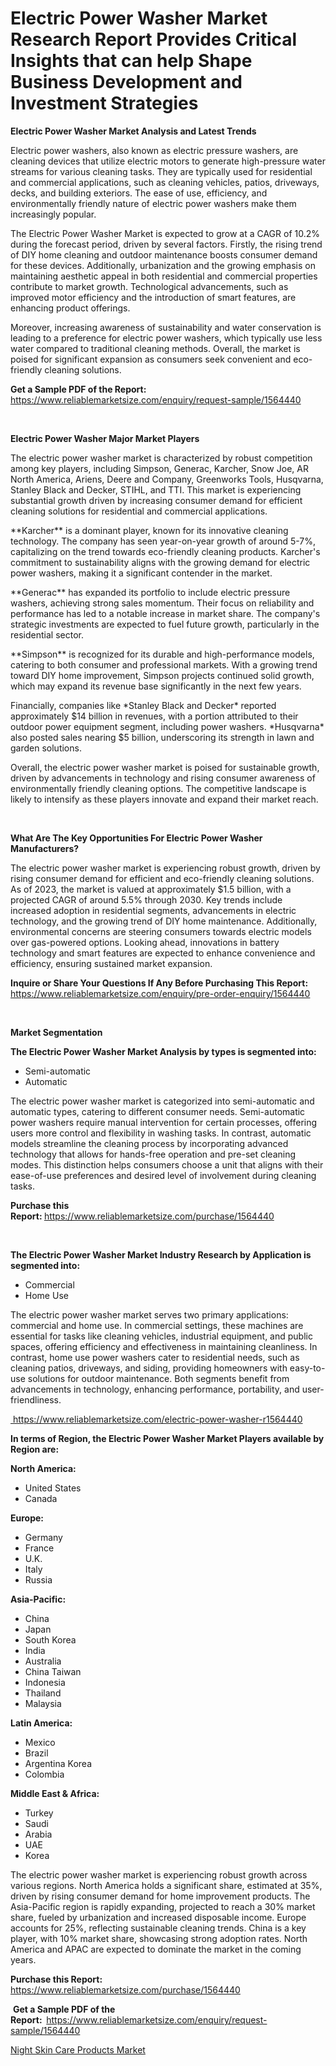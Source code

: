 <p><h1>Electric Power Washer Market Research Report Provides Critical Insights that can help Shape Business Development and Investment Strategies</h1></p><p><strong>Electric Power Washer Market Analysis and Latest Trends</strong></p>
<p><p>Electric power washers, also known as electric pressure washers, are cleaning devices that utilize electric motors to generate high-pressure water streams for various cleaning tasks. They are typically used for residential and commercial applications, such as cleaning vehicles, patios, driveways, decks, and building exteriors. The ease of use, efficiency, and environmentally friendly nature of electric power washers make them increasingly popular.</p><p>The Electric Power Washer Market is expected to grow at a CAGR of 10.2% during the forecast period, driven by several factors. Firstly, the rising trend of DIY home cleaning and outdoor maintenance boosts consumer demand for these devices. Additionally, urbanization and the growing emphasis on maintaining aesthetic appeal in both residential and commercial properties contribute to market growth. Technological advancements, such as improved motor efficiency and the introduction of smart features, are enhancing product offerings. </p><p>Moreover, increasing awareness of sustainability and water conservation is leading to a preference for electric power washers, which typically use less water compared to traditional cleaning methods. Overall, the market is poised for significant expansion as consumers seek convenient and eco-friendly cleaning solutions.</p></p>
<p><strong>Get a Sample PDF of the Report:&nbsp;</strong> <a href="https://www.reliablemarketsize.com/enquiry/request-sample/1564440?utm_campaign=2253&utm_medium=2&utm_source=Github&utm_content=ia&utm_term=06022025&utm_id=electric-power-washer">https://www.reliablemarketsize.com/enquiry/request-sample/1564440</a></p>
<p>&nbsp;</p>
<p><strong>Electric Power Washer Major Market Players</strong></p>
<p><p>The electric power washer market is characterized by robust competition among key players, including Simpson, Generac, Karcher, Snow Joe, AR North America, Ariens, Deere and Company, Greenworks Tools, Husqvarna, Stanley Black and Decker, STIHL, and TTI. This market is experiencing substantial growth driven by increasing consumer demand for efficient cleaning solutions for residential and commercial applications.</p><p>**Karcher** is a dominant player, known for its innovative cleaning technology. The company has seen year-on-year growth of around 5-7%, capitalizing on the trend towards eco-friendly cleaning products. Karcher's commitment to sustainability aligns with the growing demand for electric power washers, making it a significant contender in the market.</p><p>**Generac** has expanded its portfolio to include electric pressure washers, achieving strong sales momentum. Their focus on reliability and performance has led to a notable increase in market share. The company's strategic investments are expected to fuel future growth, particularly in the residential sector.</p><p>**Simpson** is recognized for its durable and high-performance models, catering to both consumer and professional markets. With a growing trend toward DIY home improvement, Simpson projects continued solid growth, which may expand its revenue base significantly in the next few years.</p><p>Financially, companies like *Stanley Black and Decker* reported approximately $14 billion in revenues, with a portion attributed to their outdoor power equipment segment, including power washers. *Husqvarna* also posted sales nearing $5 billion, underscoring its strength in lawn and garden solutions.</p><p>Overall, the electric power washer market is poised for sustainable growth, driven by advancements in technology and rising consumer awareness of environmentally friendly cleaning options. The competitive landscape is likely to intensify as these players innovate and expand their market reach.</p></p>
<p>&nbsp;</p>
<p><strong>What Are The Key Opportunities For Electric Power Washer Manufacturers?</strong></p>
<p><p>The electric power washer market is experiencing robust growth, driven by rising consumer demand for efficient and eco-friendly cleaning solutions. As of 2023, the market is valued at approximately $1.5 billion, with a projected CAGR of around 5.5% through 2030. Key trends include increased adoption in residential segments, advancements in electric technology, and the growing trend of DIY home maintenance. Additionally, environmental concerns are steering consumers towards electric models over gas-powered options. Looking ahead, innovations in battery technology and smart features are expected to enhance convenience and efficiency, ensuring sustained market expansion.</p></p>
<p><strong>Inquire or Share Your Questions If Any Before Purchasing This Report:</strong> <a href="https://www.reliablemarketsize.com/enquiry/pre-order-enquiry/1564440?utm_campaign=2253&utm_medium=2&utm_source=Github&utm_content=ia&utm_term=06022025&utm_id=electric-power-washer">https://www.reliablemarketsize.com/enquiry/pre-order-enquiry/1564440</a></p>
<p>&nbsp;</p>
<p><strong>Market Segmentation</strong></p>
<p><strong>The Electric Power Washer Market Analysis by types is segmented into:</strong></p>
<p><ul><li>Semi-automatic</li><li>Automatic</li></ul></p>
<p><p>The electric power washer market is categorized into semi-automatic and automatic types, catering to different consumer needs. Semi-automatic power washers require manual intervention for certain processes, offering users more control and flexibility in washing tasks. In contrast, automatic models streamline the cleaning process by incorporating advanced technology that allows for hands-free operation and pre-set cleaning modes. This distinction helps consumers choose a unit that aligns with their ease-of-use preferences and desired level of involvement during cleaning tasks.</p></p>
<p><strong>Purchase this Report:&nbsp;</strong><a href="https://www.reliablemarketsize.com/purchase/1564440?utm_campaign=2253&utm_medium=2&utm_source=Github&utm_content=ia&utm_term=06022025&utm_id=electric-power-washer">https://www.reliablemarketsize.com/purchase/1564440</a></p>
<p>&nbsp;</p>
<p><strong>The Electric Power Washer Market Industry Research by Application is segmented into:</strong></p>
<p><ul><li>Commercial</li><li>Home Use</li></ul></p>
<p><p>The electric power washer market serves two primary applications: commercial and home use. In commercial settings, these machines are essential for tasks like cleaning vehicles, industrial equipment, and public spaces, offering efficiency and effectiveness in maintaining cleanliness. In contrast, home use power washers cater to residential needs, such as cleaning patios, driveways, and siding, providing homeowners with easy-to-use solutions for outdoor maintenance. Both segments benefit from advancements in technology, enhancing performance, portability, and user-friendliness.</p></p>
<p><a href="https://www.reliablemarketsize.com/electric-power-washer-r1564440?utm_campaign=2253&utm_medium=2&utm_source=Github&utm_content=ia&utm_term=06022025&utm_id=electric-power-washer">&nbsp;https://www.reliablemarketsize.com/electric-power-washer-r1564440</a></p>
<p><strong>In terms of Region, the Electric Power Washer Market Players available by Region are:</strong></p>
<p>
    <p> <strong> North America: </strong>
        <ul>
            <li>United States</li>
            <li>Canada</li>
        </ul>
        </p> 
    <p> <strong> Europe: </strong>
        <ul>
            <li>Germany</li>
            <li>France</li>
            <li>U.K.</li>
            <li>Italy</li>
            <li>Russia</li>
        </ul>
        </p> 
    <p> <strong> Asia-Pacific: </strong>
        <ul>
            <li>China</li>
            <li>Japan</li>
            <li>South Korea</li>
            <li>India</li>
            <li>Australia</li>
            <li>China Taiwan</li>
            <li>Indonesia</li>
            <li>Thailand</li>
            <li>Malaysia</li>
        </ul>
        </p> 
    <p> <strong> Latin America: </strong>
        <ul>
            <li>Mexico</li>
            <li>Brazil</li>
            <li>Argentina Korea</li>
            <li>Colombia</li>
        </ul>
        </p> 
    <p> <strong> Middle East & Africa: </strong>
        <ul>
            <li>Turkey</li>
            <li>Saudi</li>
            <li>Arabia</li>
            <li>UAE</li>
            <li>Korea</li>
        </ul>
    </p>
    </p>
<p><p>The electric power washer market is experiencing robust growth across various regions. North America holds a significant share, estimated at 35%, driven by rising consumer demand for home improvement products. The Asia-Pacific region is rapidly expanding, projected to reach a 30% market share, fueled by urbanization and increased disposable income. Europe accounts for 25%, reflecting sustainable cleaning trends. China is a key player, with 10% market share, showcasing strong adoption rates. North America and APAC are expected to dominate the market in the coming years.</p></p>
<p><strong>Purchase this Report: </strong><a href="https://www.reliablemarketsize.com/purchase/1564440?utm_campaign=2253&utm_medium=2&utm_source=Github&utm_content=ia&utm_term=06022025&utm_id=electric-power-washer">https://www.reliablemarketsize.com/purchase/1564440</a></p>
<p>&nbsp;<strong>Get a Sample PDF of the Report:&nbsp;&nbsp;</strong><a href="https://www.reliablemarketsize.com/enquiry/request-sample/1564440?utm_campaign=2253&utm_medium=2&utm_source=Github&utm_content=ia&utm_term=06022025&utm_id=electric-power-washer">https://www.reliablemarketsize.com/enquiry/request-sample/1564440</a></p>
<p><strong></strong></p>
<p><p><a href="https://github.com/risingtrista99259/Market-Research-Report-List-1/blob/main/night-skin-care-products-market.md?utm_campaign=2253&utm_medium=2&utm_source=Github&utm_content=ia&utm_term=06022025&utm_id=electric-power-washer">Night Skin Care Products Market</a></p></p>
